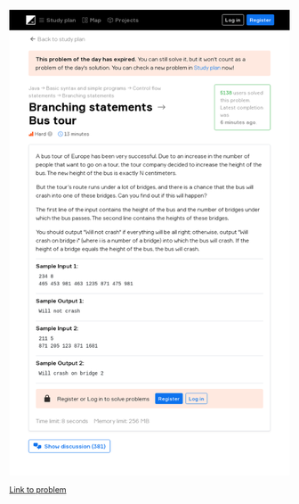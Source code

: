 ![Problem statement](2020-07-15.png)

[Link to problem](https://hyperskill.org/learn/daily/3820?history=true)
